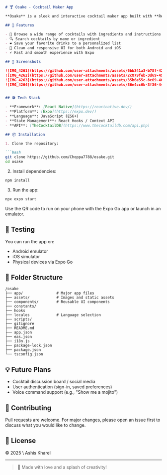 ````markdown
# 🍸 Osake - Cocktail Maker App

**Osake** is a sleek and interactive cocktail maker app built with **React Native** using **Expo**. Whether you're a professional bartender or just exploring your mixology skills at home, Osake helps you easily discover, mix, and save your favorite cocktails.

## 🚀 Features

- 🥃 Browse a wide range of cocktails with ingredients and instructions
- 🔍 Search cocktails by name or ingredient
- ❤️ Save your favorite drinks to a personalized list
- 🎨 Clean and responsive UI for both Android and iOS
- ⚡ Fast and smooth experience with Expo

## 📱 Screenshots

![IMG_4261](https://github.com/user-attachments/assets/6bb341a3-b78f-4220-8825-b563eccf1d3a)
![IMG_4262](https://github.com/user-attachments/assets/2c879feb-3d69-4942-b8a5-74edcb381270)
![IMG_4263](https://github.com/user-attachments/assets/35b6e55c-8c69-46b6-81c0-5e08cc14ffe2)
![IMG_4264](https://github.com/user-attachments/assets/86e4cc6b-3f36-4496-bf9a-1c9a5a53241d)


## 🛠️ Tech Stack

- **Framework**: [React Native](https://reactnative.dev/)
- **Platform**: [Expo](https://expo.dev/)
- **Language**: JavaScript (ES6+)
- **State Management**: React Hooks / Context API 
- **API**: [TheCocktailDB](https://www.thecocktaildb.com/api.php)

## 📦 Installation

1. Clone the repository:

```bash
git clone https://github.com/Choppa7788/osake.git
cd osake
````

2. Install dependencies:

```bash
npm install
```

3. Run the app:

```bash
npx expo start
```

Use the QR code to run on your phone with the Expo Go app or launch in an emulator.

## 🧪 Testing

You can run the app on:

* Android emulator
* iOS simulator
* Physical devices via Expo Go

## 📁 Folder Structure

```plaintext
/osake
├── app/               # Major app files 
├── assets/            # Images and static assets
├── components/        # Reusable UI components
├── constants/
├── hooks
├── locales            # Language selection 
├── scripts/          
├── gitignore               
├── README.md             
├── app.json
├── eas.json
├── i18n.js
├── package-lock.json
├── package.json
└── tsconfig.json
```

## 💡 Future Plans

* Cocktail discussion board / social media
* User authentication (sign-in, saved preferences)
* Voice command support (e.g., "Show me a mojito")

## 🙌 Contributing

Pull requests are welcome. For major changes, please open an issue first to discuss what you would like to change.

## 📄 License

© 2025 \ Ashis Kharel

---

> 🍹 Made with love and a splash of creativity!

```

